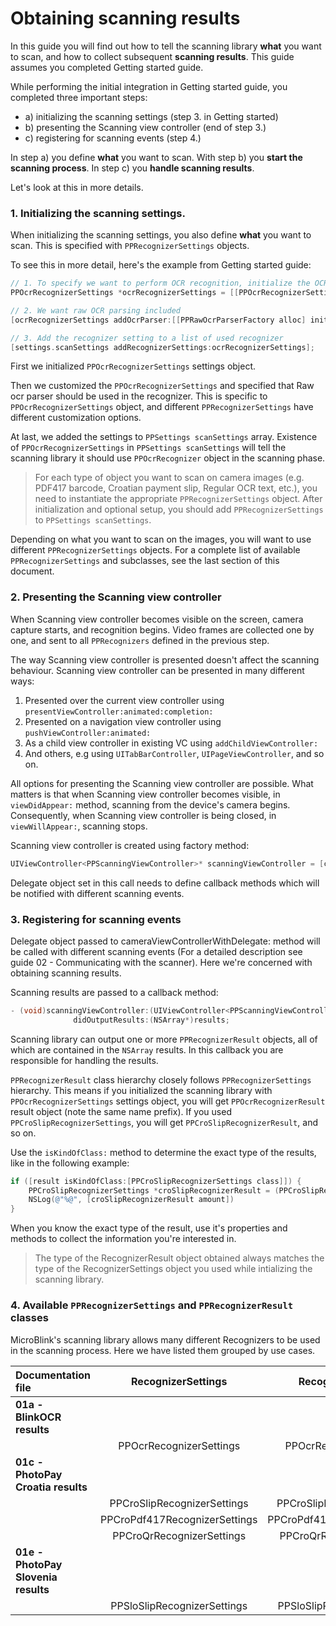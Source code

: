 # Obtaining scanning results

In this guide you will find out how to tell the scanning library **what** you want to scan, and how to collect subsequent **scanning results**. This guide assumes you completed Getting started guide.

While performing the initial integration in Getting started guide, you completed three important steps: 
- a) initializing the scanning settings (step 3. in Getting started)
- b) presenting the Scanning view controller (end of step 3.)
- c) registering for scanning events (step 4.) 

In step a) you define **what** you want to scan. With step b) you **start the scanning process**. In step c) you **handle scanning results**.

Let's look at this in more details.

### 1. Initializing the scanning settings.

When initializing the scanning settings, you also define **what** you want to scan. This is specified with `PPRecognizerSettings` objects.

To see this in more detail, here's the example from Getting started guide:

```objective-c
// 1. To specify we want to perform OCR recognition, initialize the OCR recognizer settings
PPOcrRecognizerSettings *ocrRecognizerSettings = [[PPOcrRecognizerSettings alloc] init];

// 2. We want raw OCR parsing included
[ocrRecognizerSettings addOcrParser:[[PPRawOcrParserFactory alloc] init] name:@"Raw ocr"];

// 3. Add the recognizer setting to a list of used recognizer
[settings.scanSettings addRecognizerSettings:ocrRecognizerSettings];
```

First we initialized `PPOcrRecognizerSettings` settings object.

Then we customized the `PPOcrRecognizerSettings` and specified that Raw ocr parser should be used in the recognizer. This is specific to `PPOcrRecognizerSettings` object, and different `PPRecognizerSettings` have different customization options.

At last, we added the settings to `PPSettings scanSettings` array.  Existence of `PPOcrRecognizerSettings` in `PPSettings scanSettings` will tell the scanning library it should use `PPOcrRecognizer` object in the scanning phase.

> For each type of object you want to scan on camera images (e.g. PDF417 barcode, Croatian payment slip, Regular OCR text, etc.), you need to instantiate the appropriate `PPRecognizerSettings` object. After initialization and optional setup, you should add `PPRecognizerSettings` to `PPSettings scanSettings`.

Depending on what you want to scan on the images, you will want to use different `PPRecognizerSettings` objects. For a complete list of available `PPRecognizerSettings` and subclasses, see the last section of this document.

### 2. Presenting the Scanning view controller

When Scanning view controller becomes visible on the screen, camera capture starts, and recognition begins. Video frames are collected one by one, and sent to all `PPRecognizers` defined in the previous step. 

The way Scanning view controller is presented doesn't affect the scanning behaviour. Scanning view controller can be presented in many different ways:

1. Presented over the current view controller using `presentViewController:animated:completion:`
2. Presented on a navigation view controller using `pushViewController:animated:`
3. As a child view controller in existing VC using `addChildViewController:`
4. And others, e.g using `UITabBarController`, `UIPageViewController`, and so on.

All options for presenting the Scanning view controller are possible. What matters is that when Scanning view controller becomes visible, in `viewDidAppear:` method, scanning from the device's camera begins. Consequently, when Scanning view controller is being closed, in `viewWillAppear:`, scanning stops.

Scanning view controller is created using factory method:

```objective-c
UIViewController<PPScanningViewController>* scanningViewController = [coordinator cameraViewControllerWithDelegate:self];
```

Delegate object set in this call needs to define callback methods which will be notified with different scanning events.

### 3. Registering for scanning events

Delegate object passed to cameraViewControllerWithDelegate: method will be called with different scanning events (For a detailed description see guide 02 - Communicating with the scanner). Here we're concerned with obtaining scanning results.

Scanning results are passed to a callback method:

```objective-c
- (void)scanningViewController:(UIViewController<PPScanningViewController>*)scanningViewController
              didOutputResults:(NSArray*)results; 
```

Scanning library can output one or more `PPRecognizerResult` objects, all of which are contained in the `NSArray` results. In this callback you are responsible for handling the results.

`PPRecognizerResult` class hierarchy closely follows `PPRecognizerSettings` hierarchy. This means if you initialized the scanning library with `PPOcrRecognizerSettings` settings object, you will get `PPOcrRecognizerResult` result object (note the same name prefix). If you used `PPCroSlipRecognizerSettings`, you will get `PPCroSlipRecognizerResult`, and so on.

Use the `isKindOfClass:` method to determine the exact type of the results, like in the following example:

```objective-c
if ([result isKindOfClass:[PPCroSlipRecognizerSettings class]]) {
	PPCroSlipRecognizerSettings *croSlipRecognizerResult = (PPCroSlipRecognizerSettings*)result;
	NSLog(@"%@", [croSlipRecognizerResult amount])
}
```

When you know the exact type of the result, use it's properties and methods to collect the information you're interested in.

> The type of the RecognizerResult object obtained always matches the type of the RecognizerSettings object you used while intializing the scanning library.

### 4. Available `PPRecognizerSettings` and `PPRecognizerResult` classes

MicroBlink's scanning library allows many different Recognizers to be used in the scanning process. Here we have listed them grouped by use cases.

| Documentation file                        | RecognizerSettings            | RecognizerResult               |
|:------------------------------------------|:-----------------------------:|:------------------------------:|
| **01a - BlinkOCR results**                                                                                || 
|                                           | PPOcrRecognizerSettings       | PPOcrRecognizerResult          |
| **01c - PhotoPay Croatia results**                                                                        ||                                
|                                           | PPCroSlipRecognizerSettings   | PPCroSlipRecognizerResult      |
|                                           | PPCroPdf417RecognizerSettings | PPCroPdf417RecognizerResult    |
|                                           | PPCroQrRecognizerSettings     | PPCroQrRecognizerResult        |
| **01e - PhotoPay Slovenia results**                                                                       ||                                       
|                                           | PPSloSlipRecognizerSettings   | PPSloSlipRecognizerResult      |